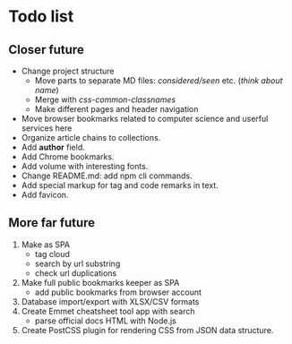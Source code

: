 # Todo list

## Closer future

* Change project structure
  * Move parts to separate MD files: *considered/seen* etc. (_think about name_)
  * Merge with *css-common-classnames*
  * Make different pages and header navigation
* Move browser bookmarks related to computer science and userful services here
* Organize article chains to collections.
* Add **author** field.
* Add Chrome bookmarks.
* Add volume with interesting fonts.
* Change README.md: add npm cli commands.
* Add special markup for tag and code remarks in text.
* Add favicon.

## More far future

1. Make as SPA
    * tag cloud
    * search by url substring
    * check url duplications
2. Make full public bookmarks keeper as SPA
    * add public bookmarks from browser account
3. Database import/export with XLSX/CSV formats
4. Create Emmet cheatsheet tool app with search
    * parse official docs HTML with Node.js
5. Create PostCSS plugin for rendering CSS from JSON data structure.
